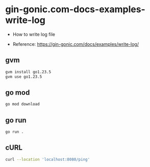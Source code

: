 # gin-gonic.com-docs-examples-write-log

- How to write log file

- Reference: https://gin-gonic.com/docs/examples/write-log/

## gvm

```sh
gvm install go1.23.5
gvm use go1.23.5
```

## go mod

```sh
go mod download
```

## go run

```sh
go run .
```

## cURL

```sh
curl --location 'localhost:8080/ping'
```
